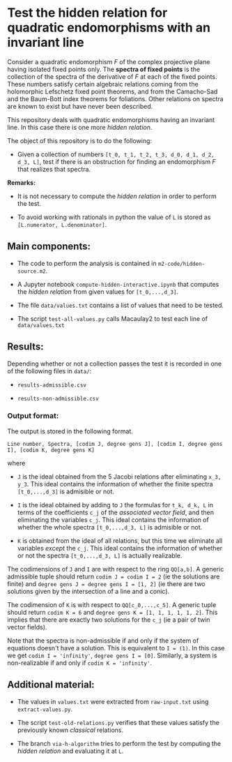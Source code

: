 # Test the hidden relation for quadratic endomorphisms with an invariant line

Consider a quadratic endomorphism *F* of the complex projective plane having isolated fixed points only. The **spectra of fixed points** is the collection of the spectra of the derivative of *F* at each of the fixed points. These numbers satisfy certain algebraic relations coming from the holomorphic Lefschetz fixed point theorems, and from the Camacho-Sad and the Baum-Bott index theorems for foliations. Other relations on spectra are known to exist but have never been described.

This repository deals with quadratic endomorphisms having an invariant line. In this case there is one more *hidden relation*.

The object of this repository is to do the following:

* Given a collection of numbers `[t_0, t_1, t_2, t_3, d_0, d_1, d_2, d_3, L]`, test if there is an obstruction for finding an endomorphism *F* that realizes that spectra.

**Remarks:** 

* It is not necessary to compute the *hidden relation* in order to perform the test.

* To avoid working with rationals in python the value of `L` is stored as `[L.numerator, L.denominator]`.


## Main components:

* The code to perform the analysis is contained in `m2-code/hidden-source.m2`.

* A Jupyter notebook `compute-hidden-interactive.ipynb` that computes the *hidden relation* from given values for `[t_0,...,d_3]`.

* The file `data/values.txt` contains a list of values that need to be tested.

* The script `test-all-values.py` calls Macaulay2 to test each line of `data/values.txt`


## Results:

Depending whether or not a collection passes the test it is recorded in one of the following files in `data/`:

* `results-admissible.csv`

* `results-non-admissible.csv`


### Output format:

The output is stored in the following format.

`Line number, Spectra, [codim J, degree gens J], [codim I, degree gens I], [codim K, degree gens K]`

where 

* `J` is the ideal obtained from the 5 Jacobi relations after eliminating `x_3, y_3`. This ideal contains the information of whether the finite spectra `[t_0,...,d_3]` is admisible or not.

* `I` is the ideal obtained by adding to `J` the formulas for `t_k, d_k, L` in terms of the coefficients `c_j` of the *associated vector field*, and then eliminating the variables `c_j`. This ideal contains the information of whether the whole spectra `[t_0,...,d_3, L]` is admisible or not.

* `K` is obtained from the ideal of all relations, but this time we eliminate all variables *except* the `c_j`. This ideal contains the information of whether or not the spectra `[t_0,...,d_3, L]` is actually realizable.

The codimensions of `J` and `I` are with respect to the ring `QQ[a,b]`. A generic admissible tuple should return `codim J = codim I = 2` (ie the solutions are finite) and `degree gens J = degree gens I = [1, 2]` (ie there are two solutions given by the intersection of a line and a conic).

The codimension of `K` is with respect to `QQ[c_0,...,c_5]`. A generic tuple should return `codim K = 6` and `degree gens K = [1, 1, 1, 1, 1, 2]`. This implies that there are exactly two solutions for the `c_j` (ie a pair of twin vector fields).

Note that the spectra is non-admissible if and only if the system of equations doesn't have a solution. This is equivalent to `I = (1)`. In this case we get `codim I = 'infinity'`, `degree gens I = [0]`. Similarly, a system is non-realizable if and only if `codim K = 'infinity'`.


## Additional material:

* The values in `values.txt` were extracted from `raw-input.txt` using `extract-values.py`.

* The script `test-old-relations.py` verifies that these values satisfy the previously known *classical* relations.

* The branch `via-h-algorithm` tries to perform the test by computing the *hidden relation* and evaluating it at `L`.

